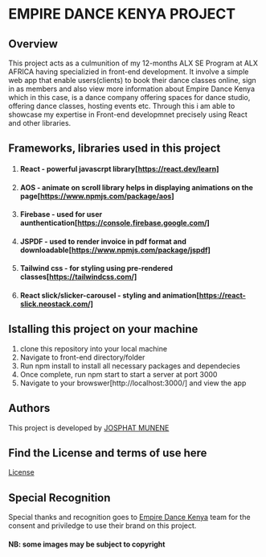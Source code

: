 # EMPIRE DANCE KENYA PROJECT
## Overview
This project acts as a culmunition of my 12-months ALX SE Program at ALX AFRICA having specializied in front-end development. It involve a simple web app that enable users(clients) to book their dance classes online, sign in as members and also view more information about Empire Dance Kenya which in this case, is a dance company offering spaces for dance studio, offering dance classes, hosting events etc. Through this i am able to showcase my expertise in Front-end developmnet precisely using React and other libraries.
## Frameworks, libraries used in this project

1. #### React - powerful javascrpt library[https://react.dev/learn]
2. #### AOS - animate on scroll library helps in displaying animations on the page[https://www.npmjs.com/package/aos]
3. #### Firebase - used for user aunthentication[https://console.firebase.google.com/]
4. #### JSPDF - used to render invoice in pdf format and downloadable[https://www.npmjs.com/package/jspdf]
5. #### Tailwind css - for styling using pre-rendered classes[https://tailwindcss.com/]
6. #### React slick/slicker-carousel - styling and animation[https://react-slick.neostack.com/]

## Istalling this project on your machine
1. clone this repository into your local machine
2. Navigate to front-end directory/folder
3. Run npm install to install all necessary packages and dependecies
4. Once complete, run npm start to start a server at port 3000
5. Navigate to your browswer[http://localhost:3000/] and view the app

## Authors
This project is developed by <a href='github.com/TheMunene'>JOSPHAT MUNENE</a>

## Find the License and terms of use here
<a href=''>License</a>

## Special Recognition
Special thanks and recognition goes to <a href='https://www.instagram.com/empiredancekenya'>Empire Dance Kenya</a> team for the consent and priviledge to use their brand on this project.

#### NB: some images may be subject to copyright






